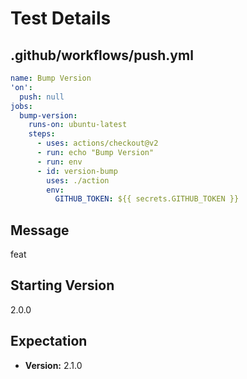 # Test Details
## .github/workflows/push.yml
```YAML
name: Bump Version
'on':
  push: null
jobs:
  bump-version:
    runs-on: ubuntu-latest
    steps:
      - uses: actions/checkout@v2
      - run: echo "Bump Version"
      - run: env
      - id: version-bump
        uses: ./action
        env:
          GITHUB_TOKEN: ${{ secrets.GITHUB_TOKEN }}

```
## Message
feat
## Starting Version
2.0.0
## Expectation
- **Version:** 2.1.0